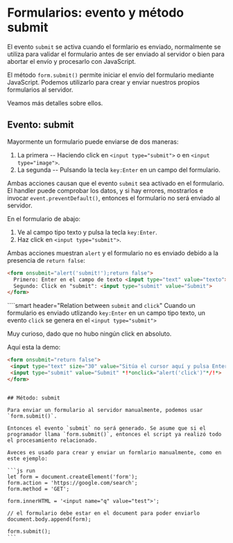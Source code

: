 # Formularios: evento y método submit

El evento `submit` se activa cuando el formlario es enviado, normalmente se utiliza para validar el formulario antes de ser enviado al servidor o bien para abortar el envío y procesarlo con JavaScript.

El método `form.submit()` permite iniciar el envío del formulario mediante JavaScript. Podemos utilizarlo para crear y enviar nuestros propios formularios al servidor.

Veamos más detalles sobre ellos.

## Evento: submit

Mayormente un formulario puede enviarse de dos maneras:

1. La primera -- Haciendo click en `<input type="submit">` o en `<input type="image">`.
2. La segunda -- Pulsando la tecla `key:Enter` en un campo del formulario.

Ambas acciones causan que el evento `submit` sea activado en el formulario. El handler puede comprobar los datos, y si hay errores, mostrarlos e invocar `event.preventDefault()`, entonces el formulario no será enviado al servidor.

En el formulario de abajo:
1. Ve al campo tipo texto y pulsa la tecla `key:Enter`.
2. Haz click en `<input type="submit">`.

Ambas acciones muestran `alert` y el formulario no es enviado debido a la presencia de `return false`:

```html autorun height=60 no-beautify
<form onsubmit="alert('submit!');return false">
  Primero: Enter en el campo de texto <input type="text" value="texto"><br>
  Segundo: Click en "submit": <input type="submit" value="Submit">
</form>
```

````smart header="Relation between `submit` and `click`"
Cuando un formulario es enviado utlizando `key:Enter` en un campo tipo texto, un evento `click` se genera en el `<input type="submit">`

Muy curioso, dado que no hubo ningún click en absoluto.

Aquí esta la demo:
```html autorun height=60
<form onsubmit="return false">
 <input type="text" size="30" value="Sitúa el cursor aquí y pulsa Enter">
 <input type="submit" value="Submit" *!*onclick="alert('click')"*/!*>
</form>
```

````

## Método: submit

Para enviar un formulario al servidor manualmente, podemos usar `form.submit()`.

Entonces el evento `submit` no será generado. Se asume que si el programador llama `form.submit()`, entonces el script ya realizó todo el procesamiento relacionado.

Aveces es usado para crear y enviar un formlario manualmente, como en este ejemplo:

```js run
let form = document.createElement('form');
form.action = 'https://google.com/search';
form.method = 'GET';

form.innerHTML = '<input name="q" value="test">';

// el formulario debe estar en el document para poder enviarlo
document.body.append(form);

form.submit();
```

